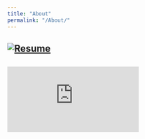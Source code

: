 ```yaml
---
title: "About"
permalink: "/About/"
---
```



## [![Resume](https://raw.githubusercontent.com/SeokLeeUS/seokleeus.github.io/master/_images/Resume_Seok_Lee.jpg)](https://nbviewer.jupyter.org/github/SeokLeeUS/seokleeus.github.io/blob/master/_images/Seok_Lee_Resume_in_R.pdf)

## ![[Resume](https://raw.githubusercontent.com/SeokLeeUS/seokleeus.github.io/master/_images/Resume_Seok_Lee.jpg)](https://github.com/SeokLeeUS/seokleeus.github.io/raw/master/_images/Seok_Lee_Resume_in_R.pdf)
